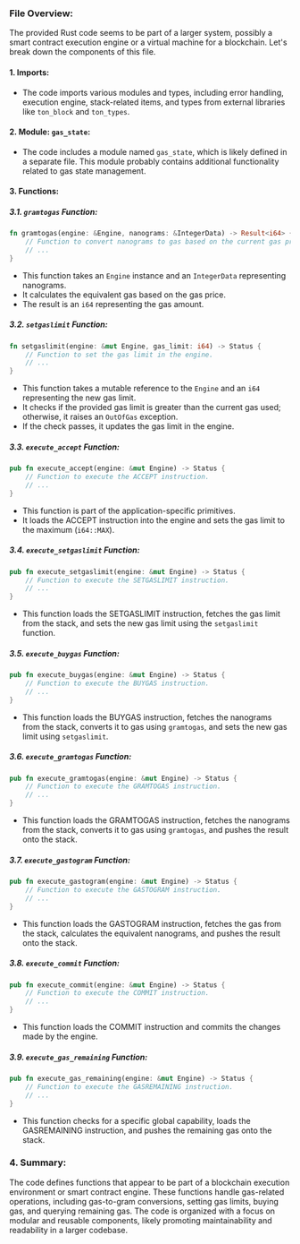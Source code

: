 ### File Overview:

The provided Rust code seems to be part of a larger system, possibly a smart contract execution engine or a virtual machine for a blockchain. Let's break down the components of this file.

#### 1. **Imports:**

- The code imports various modules and types, including error handling, execution engine, stack-related items, and types from external libraries like `ton_block` and `ton_types`.

#### 2. **Module: `gas_state`:**

- The code includes a module named `gas_state`, which is likely defined in a separate file. This module probably contains additional functionality related to gas state management.

#### 3. **Functions:**

##### 3.1. `gramtogas` Function:

```rust
fn gramtogas(engine: &Engine, nanograms: &IntegerData) -> Result<i64> {
    // Function to convert nanograms to gas based on the current gas price.
    // ...
}
```

- This function takes an `Engine` instance and an `IntegerData` representing nanograms.
- It calculates the equivalent gas based on the gas price.
- The result is an `i64` representing the gas amount.

##### 3.2. `setgaslimit` Function:

```rust
fn setgaslimit(engine: &mut Engine, gas_limit: i64) -> Status {
    // Function to set the gas limit in the engine.
    // ...
}
```

- This function takes a mutable reference to the `Engine` and an `i64` representing the new gas limit.
- It checks if the provided gas limit is greater than the current gas used; otherwise, it raises an `OutOfGas` exception.
- If the check passes, it updates the gas limit in the engine.

##### 3.3. `execute_accept` Function:

```rust
pub fn execute_accept(engine: &mut Engine) -> Status {
    // Function to execute the ACCEPT instruction.
    // ...
}
```

- This function is part of the application-specific primitives.
- It loads the ACCEPT instruction into the engine and sets the gas limit to the maximum (`i64::MAX`).

##### 3.4. `execute_setgaslimit` Function:

```rust
pub fn execute_setgaslimit(engine: &mut Engine) -> Status {
    // Function to execute the SETGASLIMIT instruction.
    // ...
}
```

- This function loads the SETGASLIMIT instruction, fetches the gas limit from the stack, and sets the new gas limit using the `setgaslimit` function.

##### 3.5. `execute_buygas` Function:

```rust
pub fn execute_buygas(engine: &mut Engine) -> Status {
    // Function to execute the BUYGAS instruction.
    // ...
}
```

- This function loads the BUYGAS instruction, fetches the nanograms from the stack, converts it to gas using `gramtogas`, and sets the new gas limit using `setgaslimit`.

##### 3.6. `execute_gramtogas` Function:

```rust
pub fn execute_gramtogas(engine: &mut Engine) -> Status {
    // Function to execute the GRAMTOGAS instruction.
    // ...
}
```

- This function loads the GRAMTOGAS instruction, fetches the nanograms from the stack, converts it to gas using `gramtogas`, and pushes the result onto the stack.

##### 3.7. `execute_gastogram` Function:

```rust
pub fn execute_gastogram(engine: &mut Engine) -> Status {
    // Function to execute the GASTOGRAM instruction.
    // ...
}
```

- This function loads the GASTOGRAM instruction, fetches the gas from the stack, calculates the equivalent nanograms, and pushes the result onto the stack.

##### 3.8. `execute_commit` Function:

```rust
pub fn execute_commit(engine: &mut Engine) -> Status {
    // Function to execute the COMMIT instruction.
    // ...
}
```

- This function loads the COMMIT instruction and commits the changes made by the engine.

##### 3.9. `execute_gas_remaining` Function:

```rust
pub fn execute_gas_remaining(engine: &mut Engine) -> Status {
    // Function to execute the GASREMAINING instruction.
    // ...
}
```

- This function checks for a specific global capability, loads the GASREMAINING instruction, and pushes the remaining gas onto the stack.

### 4. Summary:

The code defines functions that appear to be part of a blockchain execution environment or smart contract engine. These functions handle gas-related operations, including gas-to-gram conversions, setting gas limits, buying gas, and querying remaining gas. The code is organized with a focus on modular and reusable components, likely promoting maintainability and readability in a larger codebase.
